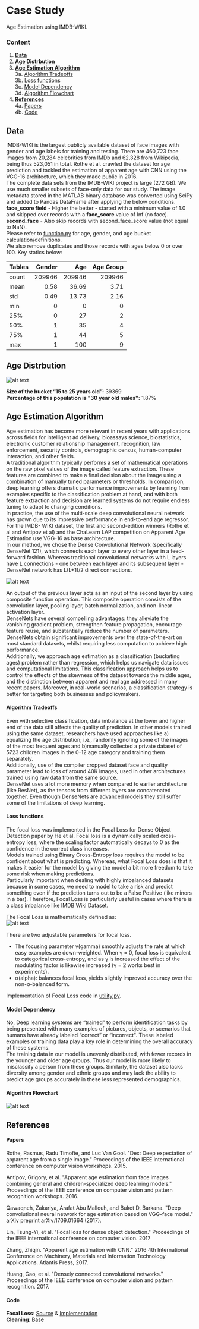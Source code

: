 # Case Study
Age Estimation using IMDB-WIKI.
### Content
  1. [**Data**](https://github.com/sachin-econ/Case_Study#data)  
  2. [**Age Distrbution**](https://github.com/sachin-econ/Case_Study#age-distrbution)  
  3. [**Age Estimation Algorithm**](https://github.com/sachin-econ/Case_Study#age-estimation-algorithm)   
      3a. [Algorithm Tradeoffs](https://github.com/sachin-econ/Case_Study#algorithm-tradeoffs)  
      3b. [Loss functions](https://github.com/sachin-econ/Case_Study#loss-functions)  
      3c. [Model Dependency](https://github.com/sachin-econ/Case_Study#model-dependency)  
      3d. [Algorithm Flowchart](https://github.com/sachin-econ/Case_Study#algorithm-flowchart)  
  4. [**References**](https://github.com/sachin-econ/Case_Study#references)  
      4a. [Papers](https://github.com/sachin-econ/Case_Study#papers)  
      4b. [Code](https://github.com/sachin-econ/Case_Study#code)  
  
## Data
IMDB-WIKI is the largest publicly available dataset of face images with gender and age labels for training and testing. There are 460,723 face images from 20,284 celebrities from IMDb and 62,328 from Wikipedia, being thus 523,051 in total. Rothe et al. crawled the dataset for age prediction and tackled the estimation of apparent age with CNN using the VGG-16 architecture, which they made public in 2016.  
The complete data sets from the IMDB-WIKI project is large (272 GB). We use much smaller subsets of face-only data for our study. The image metadata stored in the MATLAB binary database was converted using SciPy and added to Pandas DataFrame after applying the below conditions.  
**face_score field** - Higher the better - started with a minimum value of 1.0 and skipped over records with a __face_score__ value of Inf (no face).  
__second_face__ - Also skip records with second_face_score value (not equal to NaN).  
Please refer to [function.py](https://github.com/sachin-econ/Case_Study/blob/main/functions.py) for age, gender, and age bucket calculation/definitions.  
We also remove duplicates and those records with ages below 0 or over 100. Key statics below:  

| Tables | Gender|  Age  | Age Group|
| ------ |------:|------:|---------:|
| count  |209946 |209946 |    209946|
| mean   |0.58   |36.69  |      3.71|
| std	   |0.49	 |13.73	 |      2.16|
|min	   |0	     |0	     |         0|
|25%     |0	     |27     |       	2|
|50%     |1	     |35	   |         4|
|75%	   |1	     |44     |         5|
|max	   |1	     |100	   |         9|


## Age Distrbution 
![alt text][Age]

[Age]:https://github.com/sachin-econ/Case_Study/blob/main/resources/index.png "Fig 1 Age Distrbution"  
  
**Size of the bucket “15 to 25 years old”:** 39369   
**Percentage of this population is "30 year old males":** 1.87% 

## Age Estimation Algorithm
Age estimation has become more relevant in recent years with applications across fields for intelligent ad delivery, bioassays science, biostatistics, electronic customer relationship management, recognition, law enforcement, security controls, demographic census, human-computer interaction, and other fields.  
A traditional algorithm typically performs a set of mathematical operations on the raw pixel values of the image called feature extraction. These features are combined to make a final decision about the image using a combination of manually tuned parameters or thresholds. In comparison, deep learning offers dramatic performance improvements by learning from examples specific to the classification problem at hand, and with both feature extraction and decision are learned systems do not require endless tuning to adapt to changing conditions.   
In practice, the use of the multi-scale deep convolutional neural network has grown due to its impressive performance in end-to-end age regressor. For the IMDB- WIKI dataset, the first and second-edition winners (Rothe et al and Antipov et al) and the ChaLearn LAP competition on Apparent Age Estimation use VGG-16 as base architecture.  
In our method, we chose the Dense Convolutional Network (specifically DenseNet 121), which connects each layer to every other layer in a feed-forward fashion. Whereas traditional convolutional networks with L layers have L connections - one between each layer and its subsequent layer - DenseNet network has L(L+1)/2 direct connections.   

![alt text][DenseNet 121]

[DenseNet 121]:https://github.com/sachin-econ/Case_Study/blob/main/resources/dense%20121.png "Fig 2 DenseNet 121"  

An output of the previous layer acts as an input of the second layer by using composite function operation. This composite operation consists of the convolution layer, pooling layer, batch normalization, and non-linear activation layer.   
DenseNets have several compelling advantages: they alleviate the vanishing gradient problem, strengthen feature propagation, encourage feature reuse, and substantially reduce the number of parameters. DenseNets obtain significant improvements over the state-of-the-art on most standard datasets, whilst requiring less computation to achieve high performance.  
Additionally, we approach age estimation as a classification (bucketing ages) problem rather than regression, which helps us navigate data issues and computational limitations.
This classification approach helps us to control the effects of the skewness of the dataset towards the middle ages, and the distinction between apparent and real age addressed in many recent papers. Moreover, in real-world scenarios, a classification strategy is better for targeting both businesses and policymakers.  

#### Algorithm Tradeoffs
Even with selective classification, data imbalance at the lower and higher end of the data still affects the quality of prediction. In other models trained using the same dataset, researchers have used approaches like a) equalizing the age distribution; i.e., randomly ignoring some of the images of the most frequent ages and b)manually collected a private dataset of 5723 children images in the 0-12 age category and training them separately.   
Additionally, use of the compiler cropped dataset face and quality parameter lead to loss of around 40K images, used in other architectures trained using raw data from the same source.  
DenseNet uses a lot more memory when compared to earlier architecture (like ResNet), as the tensors from different layers are concatenated together. Even though DenseNets are advanced models they still suffer some of the limitations of deep learning. 

#### Loss functions
The focal loss was implemented in the Focal Loss for Dense Object Detection paper by He et al. Focal loss is a dynamically scaled cross-entropy loss, where the scaling factor automatically decays to 0 as the confidence in the correct class increases.  
Models trained using Binary Cross-Entropy loss requires the model to be confident about what is predicting. Whereas, what Focal Loss does is that it makes it easier for the model by giving the model a bit more freedom to take some risk when making predictions.   
Particularly important when dealing with highly imbalanced datasets because in some cases, we need to model to take a risk and predict something even if the prediction turns out to be a False Positive (like minors in a bar). Therefore, Focal Loss is particularly useful in cases where there is a class imbalance like IMDB Wiki Dataset.  

The Focal Loss is mathematically defined as:  
![alt text][Focal Loss]

[Focal Loss]:https://github.com/sachin-econ/Case_Study/blob/main/resources/Focal%20Loss%20Fn.PNG "Fig 3 Focal Loss Equation"  

There are two adjustable parameters for focal loss.  
*  The focusing parameter γ(gamma) smoothly adjusts the rate at which easy examples are down-weighted. When γ = 0, focal loss is equivalent to categorical cross-entropy, and as γ is increased the effect of the modulating factor is likewise increased (γ = 2 works best in experiments).
*  α(alpha): balances focal loss, yields slightly improved accuracy over the non-α-balanced form.

Implementation of Focal Loss code in [utility.py](https://github.com/sachin-econ/Case_Study/blob/main/utility.py).

#### Model Dependency
No, Deep learning systems are “trained” to perform identification tasks by being presented with many examples of pictures, objects, or scenarios that humans have already labeled “correct” or “incorrect". These labeled examples or training data play a key role in determining the overall accuracy of these systems.  
The training data in our model is unevenly distributed, with fewer records in the younger and older age groups. Thus our model is more likely to misclassify a person from these groups. Similarly, the dataset also lacks diversity among gender and ethnic groups and may lack the ability to predict age groups accurately in these less represented demographics.

#### Algorithm Flowchart
![alt text][Flowchart]

[Flowchart]:https://github.com/sachin-econ/Case_Study/blob/main/resources/Flowchart.jpg "Fig 3 Algorithm Flowchart"  

## References

#### Papers
Rothe, Rasmus, Radu Timofte, and Luc Van Gool. "Dex: Deep expectation of apparent age from a single image." Proceedings of the IEEE international conference on computer vision workshops. 2015.  

Antipov, Grigory, et al. "Apparent age estimation from face images combining general and children-specialized deep learning models." Proceedings of the IEEE conference on computer vision and pattern recognition workshops. 2016. 

Qawaqneh, Zakariya, Arafat Abu Mallouh, and Buket D. Barkana. "Deep convolutional neural network for age estimation based on VGG-face model." arXiv preprint arXiv:1709.01664 (2017).  

Lin, Tsung-Yi, et al. "Focal loss for dense object detection." Proceedings of the IEEE international conference on computer vision. 2017  

Zhang, Zhiqin. "Apparent age estimation with CNN." 2016 4th International Conference on Machinery, Materials and Information Technology Applications. Atlantis Press, 2017.  

Huang, Gao, et al. "Densely connected convolutional networks." Proceedings of the IEEE conference on computer vision and pattern recognition. 2017.  


#### Code
**Focal Loss**: [Source](https://github.com/maozezhong/focal_loss_multi_class) & [Implementation](https://github.com/StevenBanama/C3AE/tree/9cfd0cb79d38887d8a30aa09279ceb92ee38cf04)  
**Cleaning**: [Base](https://github.com/christophersmith/missiondata-labs/blob/master/using-machine-learning-to-predict-person-demographics-from-images/Using%20Machine%20Learning%20to%20Predict%20Person%20Demographics%20from%20Images%20-%20Step%201%20Gender.ipynb)




